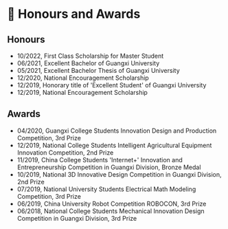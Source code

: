 # 🏅 Honours and Awards
## Honours
- 10/2022, First Class Scholarship for Master Student
- 06/2021, Excellent Bachelor of Guangxi University
- 05/2021, Excellent Bachelor Thesis of Guangxi University
- 12/2020, National Encouragement Scholarship
- 12/2019, Honorary title of 'Excellent Student' of Guangxi University
- 12/2019, National Encouragement Scholarship
<!-- * 大创优秀结题 -->

## Awards
- 04/2020, Guangxi College Students Innovation Design and Production Competition, 3rd Prize
- 12/2019, National College Students Intelligent Agricultural Equipment Innovation Competition, 2nd Prize
- 11/2019, China College Students 'Internet+' Innovation and Entrepreneurship Competition in Guangxi Division, Bronze Medal
- 10/2019, National 3D lnnovative Design Competition in Guangxi Division, 2nd Prize
- 07/2019, National University Students Electrical Math Modeling Competition, 3rd Prize
- 06/2019, China University Robot Competition ROBOCON, 3rd Prize
- 06/2018, National College Students Mechanical Innovation Design Competition in Guangxi Division, 3rd Prize